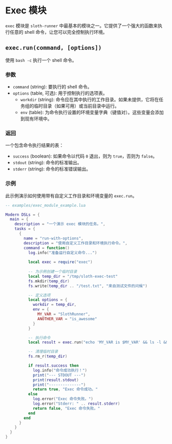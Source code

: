 # Exec 模块

`exec` 模块是 `sloth-runner` 中最基本的模块之一。它提供了一个强大的函数来执行任意的 shell 命令，让您可以完全控制执行环境。

## `exec.run(command, [options])`

使用 `bash -c` 执行一个 shell 命令。

### 参数

*   `command` (string): 要执行的 shell 命令。
*   `options` (table, 可选): 用于控制执行的选项表。
    *   `workdir` (string): 命令应在其中执行的工作目录。如果未提供，它将在任务组的临时目录（如果可用）或当前目录中运行。
    *   `env` (table): 为命令执行设置的环境变量字典（键值对）。这些变量会添加到现有环境中。

### 返回

一个包含命令执行结果的表：

*   `success` (boolean): 如果命令以代码 `0` 退出，则为 `true`，否则为 `false`。
*   `stdout` (string): 命令的标准输出。
*   `stderr` (string): 命令的标准错误输出。

### 示例

此示例演示如何使用带有自定义工作目录和环境变量的 `exec.run`。

```lua
-- examples/exec_module_example.lua

Modern DSLs = {
  main = {
    description = "一个演示 exec 模块的任务。",
    tasks = {
      {
        name = "run-with-options",
        description = "使用自定义工作目录和环境执行命令。",
        command = function()
          log.info("准备运行自定义命令...")
          
          local exec = require("exec")
          
          -- 为示例创建一个临时目录
          local temp_dir = "/tmp/sloth-exec-test"
          fs.mkdir(temp_dir)
          fs.write(temp_dir .. "/test.txt", "来自测试文件的问候")

          -- 定义选项
          local options = {
            workdir = temp_dir,
            env = {
              MY_VAR = "SlothRunner",
              ANOTHER_VAR = "is_awesome"
            }
          }

          -- 执行命令
          local result = exec.run("echo 'MY_VAR is $MY_VAR' && ls -l && cat test.txt", options)

          -- 清理临时目录
          fs.rm_r(temp_dir)

          if result.success then
            log.info("命令成功执行！")
            print("--- STDOUT ---")
            print(result.stdout)
            print("--------------")
            return true, "Exec 命令成功。"
          else
            log.error("Exec 命令失败。")
            log.error("Stderr: " .. result.stderr)
            return false, "Exec 命令失败。"
          end
        end
      }
    }
  }
}
```
